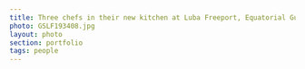 ```yaml
--- 
title: Three chefs in their new kitchen at Luba Freeport, Equatorial Guinea
photo: GSLF193408.jpg 
layout: photo 
section: portfolio 
tags: people 
---  
```

